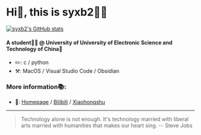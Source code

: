# Hi👋, this is syxb2🙋🏻

[![syxb2's GitHub stats](https://github-readme-stats.vercel.app/api?username=syxb2)](https://github.com/anuraghazra/github-readme-stats)

#### A student🧑🏻 @ University of University of Electronic Science and Technology of China🏫

* ✏️: c / python
* ⚒️: MacOS / Visual Studio Code / Obsidian

### More information📚:

* 🔗: [Homepage](https://syxb2.github.io) / [Bilibili](https://space.bilibili.com/24550465) / [Xiaohongshu](https://www.xiaohongshu.com/user/profile/63caa3bd0000000026006cf2)

***

> Technology alone is not enough. It's technology married with liberal arts married with humanities that makes our heart sing. -- Steve Jobs

<!--
**syxb2/syxb2** is a ✨ _special_ ✨ repository because its `README.md` (this file) appears on your GitHub profile.

Here are some ideas to get you started:

- 🔭 I’m currently working on ...
- 🌱 I’m currently learning ...
- 👯 I’m looking to collaborate on ...
- 🤔 I’m looking for help with ...
- 💬 Ask me about ...
- 📫 How to reach me: ...
- 😄 Pronouns: ...
- ⚡ Fun fact: ...
-->
